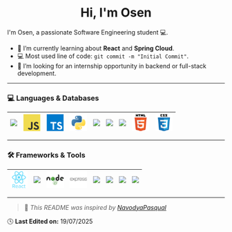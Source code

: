 <!-- TODO: Add last video link -->

<h1 align="center"> Hi, I'm Osen </h1>

I'm Osen, a passionate Software Engineering student 💻.

- 🌱 I’m currently learning about **React** and **Spring Cloud**.
- 💻 Most used line of code: `git commit -m "Initial Commit"`.
- 🤝 I’m looking for an internship opportunity in backend or full-stack development.

---

### 💻 Languages & Databases

| <img src="https://www.vectorlogo.zone/logos/java/java-vertical.svg" width="40"> | <img src="https://raw.githubusercontent.com/devicons/devicon/master/icons/javascript/javascript-original.svg" width="40"> | <img src="https://raw.githubusercontent.com/devicons/devicon/master/icons/typescript/typescript-original.svg" width="40"> | <img src="https://raw.githubusercontent.com/devicons/devicon/master/icons/python/python-original.svg" width="40"> | <img src="https://www.vectorlogo.zone/logos/mysql/mysql-ar21.svg" width="40"> | <img src="https://www.vectorlogo.zone/logos/postgresql/postgresql-icon.svg" width="40"> | <img src="https://www.vectorlogo.zone/logos/mongodb/mongodb-icon.svg" width="40"> | <img src="https://raw.githubusercontent.com/devicons/devicon/master/icons/html5/html5-original-wordmark.svg" width="40"> | <img src="https://raw.githubusercontent.com/devicons/devicon/master/icons/css3/css3-original-wordmark.svg" width="40"> |
|:-:|:-:|:-:|:-:|:-:|:-:|:-:|:-:|:-:|

---

### 🛠️ Frameworks & Tools

| <img src="https://raw.githubusercontent.com/devicons/devicon/master/icons/react/react-original-wordmark.svg" width="40"> | <img src="https://www.vectorlogo.zone/logos/springio/springio-icon.svg" width="40"> | <img src="https://raw.githubusercontent.com/devicons/devicon/master/icons/nodejs/nodejs-original-wordmark.svg" width="40"> | <img src="https://raw.githubusercontent.com/devicons/devicon/master/icons/express/express-original-wordmark.svg" width="40"> | <img src="https://www.vectorlogo.zone/logos/getbootstrap/getbootstrap-icon.svg" width="40"> | <img src="https://www.vectorlogo.zone/logos/git-scm/git-scm-icon.svg" width="40"> | <img src="https://www.vectorlogo.zone/logos/getpostman/getpostman-icon.svg" width="40"> | <img src="https://www.vectorlogo.zone/logos/visualstudio_code/visualstudio_code-icon.svg" width="40"> |
|:-:|:-:|:-:|:-:|:-:|:-:|:-:|:-:|

---

> 🔧 _This README was inspired by [NavodyaPasqual](https://github.com/NavodyaPasqual)_

🕓 **Last Edited on:** 19/07/2025
